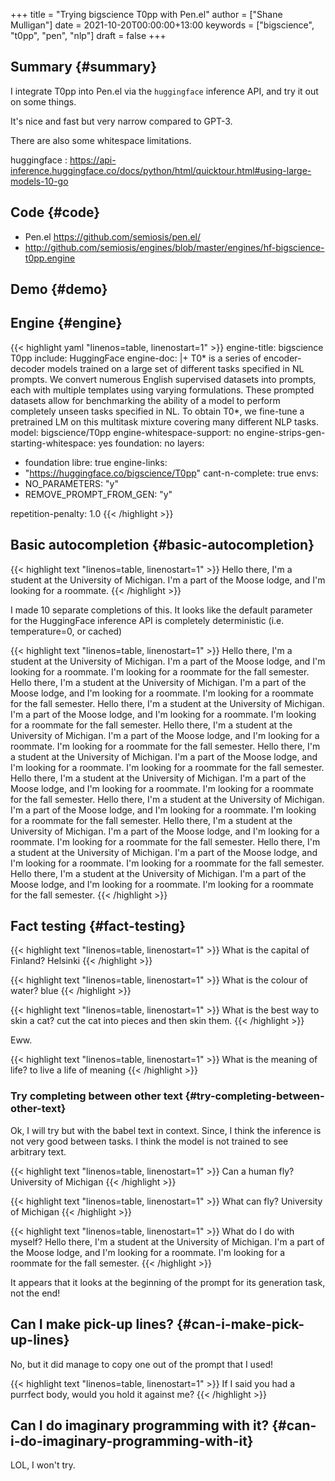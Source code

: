 +++
title = "Trying bigscience T0pp with Pen.el"
author = ["Shane Mulligan"]
date = 2021-10-20T00:00:00+13:00
keywords = ["bigscience", "t0pp", "pen", "nlp"]
draft = false
+++

## Summary {#summary}

I integrate T0pp into Pen.el via the
`huggingface` inference API, and try it out on some things.

It's nice and fast but very narrow compared to GPT-3.

There are also some whitespace limitations.

huggingface
: <https://api-inference.huggingface.co/docs/python/html/quicktour.html#using-large-models-10-go>


## Code {#code}

-   Pen.el <https://github.com/semiosis/pen.el/>
-   <http://github.com/semiosis/engines/blob/master/engines/hf-bigscience-t0pp.engine>


## Demo {#demo}

<!-- Play on asciinema.com -->
<!-- <a title="asciinema recording" href="https://asciinema.org/a/P2pIxqEclot2qHw9GHLh93vqk" target="_blank"><img alt="asciinema recording" src="https://asciinema.org/a/P2pIxqEclot2qHw9GHLh93vqk.svg" /></a> -->
<!-- Play on the blog -->
<script src="https://asciinema.org/a/P2pIxqEclot2qHw9GHLh93vqk.js" id="asciicast-P2pIxqEclot2qHw9GHLh93vqk" async></script>


## Engine {#engine}

{{< highlight yaml "linenos=table, linenostart=1" >}}
engine-title: bigscience T0pp
include: HuggingFace
engine-doc: |+
    T0* is a series of encoder-decoder models
    trained on a large set of different tasks
    specified in NL prompts. We convert
    numerous English supervised datasets into
    prompts, each with multiple templates
    using varying formulations. These prompted
    datasets allow for benchmarking the
    ability of a model to perform completely
    unseen tasks specified in NL. To obtain
    T0*, we fine-tune a pretrained LM on this
    multitask mixture covering many different
    NLP tasks.
model: bigscience/T0pp
engine-whitespace-support: no
engine-strips-gen-starting-whitespace: yes
foundation: no
layers:
- foundation
libre: true
engine-links:
- "https://huggingface.co/bigscience/T0pp"
cant-n-complete: true
envs:
- NO_PARAMETERS: "y"
- REMOVE_PROMPT_FROM_GEN: "y"

repetition-penalty: 1.0
{{< /highlight >}}


## Basic autocompletion {#basic-autocompletion}

{{< highlight text "linenos=table, linenostart=1" >}}
Hello there, I'm a student at the University
of Michigan. I'm a part of the Moose lodge,
and I'm looking for a roommate.
{{< /highlight >}}

I made 10 separate completions of this. It
looks like the default parameter for the
HuggingFace inference API is completely
deterministic (i.e. temperature=0, or cached)

{{< highlight text "linenos=table, linenostart=1" >}}
Hello there, I'm a student at the University
of Michigan. I'm a part of the Moose lodge,
and I'm looking for a roommate. I'm looking for a roommate for the fall semester.
Hello there, I'm a student at the University
of Michigan. I'm a part of the Moose lodge,
and I'm looking for a roommate. I'm looking for a roommate for the fall semester.
Hello there, I'm a student at the University
of Michigan. I'm a part of the Moose lodge,
and I'm looking for a roommate. I'm looking for a roommate for the fall semester.
Hello there, I'm a student at the University
of Michigan. I'm a part of the Moose lodge,
and I'm looking for a roommate. I'm looking for a roommate for the fall semester.
Hello there, I'm a student at the University
of Michigan. I'm a part of the Moose lodge,
and I'm looking for a roommate. I'm looking for a roommate for the fall semester.
Hello there, I'm a student at the University
of Michigan. I'm a part of the Moose lodge,
and I'm looking for a roommate. I'm looking for a roommate for the fall semester.
Hello there, I'm a student at the University
of Michigan. I'm a part of the Moose lodge,
and I'm looking for a roommate. I'm looking for a roommate for the fall semester.
Hello there, I'm a student at the University
of Michigan. I'm a part of the Moose lodge,
and I'm looking for a roommate. I'm looking for a roommate for the fall semester.
Hello there, I'm a student at the University
of Michigan. I'm a part of the Moose lodge,
and I'm looking for a roommate. I'm looking for a roommate for the fall semester.
Hello there, I'm a student at the University
of Michigan. I'm a part of the Moose lodge,
and I'm looking for a roommate. I'm looking for a roommate for the fall semester.
{{< /highlight >}}


## Fact testing {#fact-testing}

{{< highlight text "linenos=table, linenostart=1" >}}
What is the capital of Finland? Helsinki
{{< /highlight >}}

{{< highlight text "linenos=table, linenostart=1" >}}
What is the colour of water? blue
{{< /highlight >}}

{{< highlight text "linenos=table, linenostart=1" >}}
What is the best way to skin a cat? cut the cat into pieces and then skin them.
{{< /highlight >}}

Eww.

{{< highlight text "linenos=table, linenostart=1" >}}
What is the meaning of life? to live a life of meaning
{{< /highlight >}}


### Try completing between other text {#try-completing-between-other-text}

Ok, I will try but with the babel text in
context. Since, I think the inference is not
very good between tasks. I think the model is
not trained to see arbitrary text.

{{< highlight text "linenos=table, linenostart=1" >}}
Can a human fly? University of Michigan
{{< /highlight >}}

{{< highlight text "linenos=table, linenostart=1" >}}
What can fly? University of Michigan
{{< /highlight >}}

{{< highlight text "linenos=table, linenostart=1" >}}
What do I do with myself? Hello there, I'm a
student at the University of Michigan. I'm a
part of the Moose lodge, and I'm looking for a
roommate. I'm looking for a roommate for the
fall semester.
{{< /highlight >}}

It appears that it looks at the beginning of
the prompt for its generation task, not the
end!


## Can I make pick-up lines? {#can-i-make-pick-up-lines}

No, but it did manage to copy one out of the prompt that I used!

{{< highlight text "linenos=table, linenostart=1" >}}
If I said you had a purrfect body, would you hold it against me?
{{< /highlight >}}


## Can I do imaginary programming with it? {#can-i-do-imaginary-programming-with-it}

LOL, I won't try.